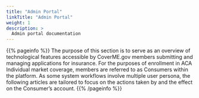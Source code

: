 ```yaml
---
title: "Admin Portal"
linkTitle: "Admin Portal"
weight: 1
description: >
  Admin portal documentation
---
```


{{% pageinfo %}}
The purpose of this section is to serve as an overview of technological features accessible by CoverME.gov members submitting and managing applications for insurance. For the purposes of enrollment in ACA Individual market coverage, members are referred to as Consumers within the platform. As some system workflows involve multiple user persona, the following articles are tailored to focus on the actions taken by and the effect on the Consumer’s account.
{{% /pageinfo %}}
